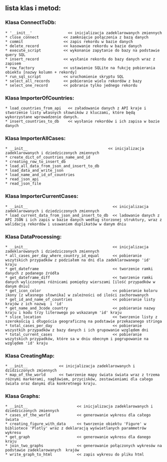 ## lista klas i metod:


### Klasa ConnectToDb:
 	* '__init__'                << inicjalizacja zadeklarowanych zmiennych 
	* close_connect           << zamknięcie połączenia z bazą danych
	* commit                  << zapis rekordu w bazie danych
	* delete_record           << kasowanie rekordu w bazie danych
	* execute_script          << wykonanie zapytanie do bazy na podstawie query SQL
	* insert_record           << wysłanie rekordu do bazy danych wraz z zapisem
	* row_factory             << ustawienie SQLite na fukcję pobierania obiektu [nazwy kolumn + rekordy]
	* run_sql_script          << uruchomienie skryptu SQL 
	* select_all_records      << pobieranie wielu rekordów z bazy
	* select_one_record       << pobranie tylko jednego rekordu


### Klasa ImporterOfCountries:
	* load_countries_from_api   << załadowanie danych z API kraje i stworzenie listy własnych słowników z kluczami, które będą wykorzystane wprowadzenie danych.
	* insert_countries_to_db    << wysłanie rekordów i ich zapisa w bazie danych 


### Klasa ImporterAllCases:
	* __init__                                    << inicjalizacja zadeklarowanych i dziedziczonych zmiennych 
	* create_dict_of_countries_name_and_id
	* creating_row_to_insert_db
	* load_all_data_from_json_and_insert_to_db
	* load_data_and_write_json
	* load_name_and_id_of_countries
	* read_json_api
	* read_json_file


### Klasa ImporterCurrentCases:
	* __init__                                      << inicjalizacja zadeklarowanych i dziedziczonych zmiennych
	* load_current_data_from_json_and_insert_to_db  << ladowanie danych z API JSON i ich zapis w bazie danych według storzonej struktury, wraz z walidacją rekordów i usuwaniem duplikatów w danym dniu


### Klasa DataProcessing:
	* __init__                                      << inicjalizacja zadeklarowanych i dziedziczonych zmiennych
	* all_cases_per_day_where_country_id_equal      << pobieranie wszytskich przypadków z podziałem na dni dla zadeklarowanego 'id' kraju 
	* get_dateframe                                 << tworzenie ramki danych z podanego źródła
	* get_dateframe_diff                            << tworzenie ramki danych wyliczonymi różnicami pomiędzy wierszami [ilość przypadków w danym dniu] 
	* get_icon_color                                << pobieranie koloru ikony [z własnego słownika] w zależności od ilości zachorowanych 
	* get_id_and_name_of_countries                  << pobieranie listy krajów z ich nazwą  i 'id' 
	* get_name_and_3code_country                    << pobieranie nazwy kraju i kodu trzy literowego po wskazanym 'id' kraju 
	* slice_location                                << tworzenie listy z szerokością i długościa geograficzną na podstawie przekazanego stringa 
	* total_cases_per_day                           << pobieranie wszystkih przypadków z bazy danych i ich grupowanie względem dni
	* total_current_cases                           << pobieranie wszytskich przypadków, które sa w dniu obecnym i pogrupowanie na względem 'id' kraju


### Klasa CreatingMap:
	* __init__              << inicjalizacja zadeklarowanych i dzidziczonych zmiennych
	* map_of_the_world      << tworzenie mapy świata świata wraz z trzema różnymi markerami, nagłówiem, przycisków, zestawieniami dla całego świata oraz danymi dla konkretnego kraju.  


### Klasa Graphs:
	* __init__                      << inicjalizacja zadeklarowanych i dziedziczonych zmiennych
	* cases_of_the_world            << generowanie wykresu dla całego świata
	* creating_figure_with_data     << tworzenie obiektu 'Figure' w bibliotece 'Plotly' wraz z deklaracją wyświetlanych parammetrów wykresu
	* get_graph                     << generowanie wykresu dla danego kraju 
	* join_two_graphs               << generowanie połączonych wykresów na podstawie zadeklarowanych  krajów
	* write_graph_to_html           << zapis wykresu do pliku html
